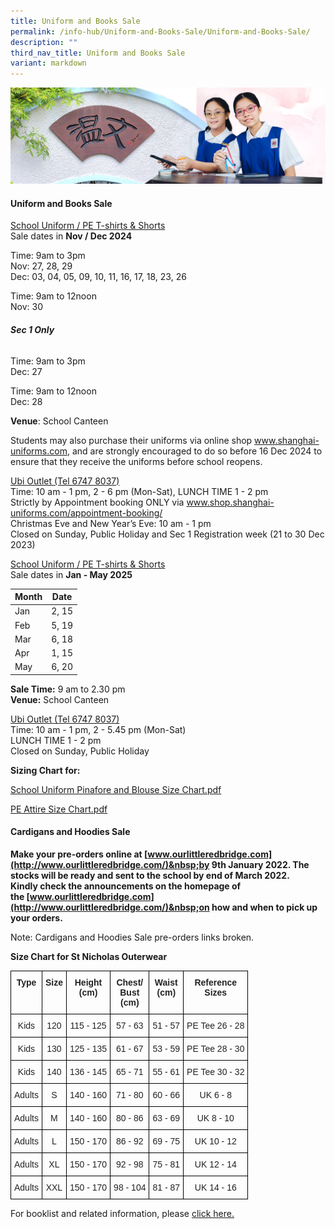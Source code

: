 ```yaml
---
title: Uniform and Books Sale
permalink: /info-hub/Uniform-and-Books-Sale/Uniform-and-Books-Sale/
description: ""
third_nav_title: Uniform and Books Sale
variant: markdown
---
```

![](/images/01%20Banner%20Photos/06%20subpage%20infohub.jpg)

#### **Uniform and Books Sale**
  
<u>School Uniform / PE T-shirts &amp; Shorts</u>  
Sale dates in <b>Nov / Dec 2024</b>  

Time: 9am to 3pm  
Nov: 27, 28, 29  
Dec: 03, 04, 05, 09, 10, 11, 16, 17, 18, 23, 26

Time: 9am to 12noon  
Nov: 30

###### **Sec 1 Only**

Time: 9am to 3pm  
Dec: 27

Time: 9am to 12noon  
Dec: 28

<b>Venue</b>: School Canteen  
 
Students may also purchase their uniforms via online shop www.shanghai-uniforms.com, and are strongly encouraged to do so before 16 Dec 2024 to ensure that they receive the uniforms before school reopens.

<u>Ubi Outlet (Tel 6747 8037)</u><br>
Time: 10 am - 1 pm, 2 - 6 pm (Mon-Sat), LUNCH TIME 1 - 2 pm<br>
Strictly by Appointment booking ONLY via www.shop.shanghai-uniforms.com/appointment-booking/<br>
Christmas Eve and New Year’s Eve: 10 am - 1 pm<br>
Closed on Sunday, Public Holiday and Sec 1 Registration week (21 to 30 Dec 2023)

<u>School Uniform / PE T-shirts &amp; Shorts</u>  
Sale dates in <b>Jan - May 2025</b>

| Month | Date |
| -------- | -------- |
| Jan     | 2, 15     |
| Feb     | 5, 19     |
| Mar     | 6, 18     |
| Apr     | 1, 15     |
| May     | 6, 20     |

<b>Sale Time:</b> 9 am to 2.30 pm<br>
<b>Venue:</b> School Canteen  

<u>Ubi Outlet (Tel 6747 8037)</u><br>
Time: 10 am - 1 pm, 2 - 5.45 pm (Mon-Sat)<br>LUNCH TIME 1 - 2 pm<br>
Closed on Sunday, Public Holiday


<b>Sizing Chart for:</b>

[School Uniform Pinafore and Blouse Size Chart.pdf](/files/06%20Infohub/School%20Uniform%20Pinafore%20and%20Blouse%20Size%20Chart.pdf)

[PE Attire Size Chart.pdf](/files/06%20Infohub/PE%20Attire%20Size%20Chart.pdf)

#### **Cardigans and Hoodies Sale**

 <b>Make your pre-orders online at&nbsp;[www.ourlittleredbridge.com](http://www.ourlittleredbridge.com/)&nbsp;by 9th January&nbsp;2022. The stocks will be ready and sent to the school by end of March 2022.&nbsp;  
Kindly check the announcements on the homepage of the&nbsp;[www.ourlittleredbridge.com](http://www.ourlittleredbridge.com/)&nbsp;on how and when to pick up your orders.</b>&nbsp;

Note: Cardigans and Hoodies Sale pre-orders links broken.

<b>Size Chart for St Nicholas Outerwear</b>

<style type="text/css">
.tg  {border-collapse:collapse;border-spacing:0;}
.tg td{border-color:black;border-style:solid;border-width:1px;font-family:Arial, sans-serif;font-size:14px;
  overflow:hidden;padding:10px 5px;word-break:normal;}
.tg th{border-color:black;border-style:solid;border-width:1px;font-family:Arial, sans-serif;font-size:14px;
  font-weight:normal;overflow:hidden;padding:10px 5px;word-break:normal;}
.tg .tg-s2rg{color:#222;font-weight:bold;text-align:center;vertical-align:top}
.tg .tg-vo25{color:#222;text-align:center;vertical-align:top}
</style>
<table class="tg">
<thead>
  <tr>
    <th class="tg-s2rg">Type</th>
    <th class="tg-s2rg">Size</th>
    <th class="tg-s2rg">Height<br>(cm)</th>
    <th class="tg-s2rg">Chest/<br>Bust<br>(cm)</th>
    <th class="tg-s2rg">Waist<br>(cm)</th>
    <th class="tg-s2rg">Reference<br>Sizes</th>
  </tr>
</thead>
<tbody>
  <tr>
    <td class="tg-vo25">Kids</td>
    <td class="tg-vo25">120</td>
    <td class="tg-vo25">115 - 125</td>
    <td class="tg-vo25">57 - 63</td>
    <td class="tg-vo25">51 - 57</td>
    <td class="tg-vo25">PE Tee 26 - 28</td>
  </tr>
  <tr>
    <td class="tg-vo25">Kids</td>
    <td class="tg-vo25">130</td>
    <td class="tg-vo25">125 - 135</td>
    <td class="tg-vo25">61 - 67</td>
    <td class="tg-vo25">53 - 59</td>
    <td class="tg-vo25">PE Tee 28 - 30</td>
  </tr>
  <tr>
    <td class="tg-vo25">Kids</td>
    <td class="tg-vo25">140</td>
    <td class="tg-vo25">136 - 145</td>
    <td class="tg-vo25">65 - 71</td>
    <td class="tg-vo25">55 - 61</td>
    <td class="tg-vo25">PE Tee 30 - 32</td>
  </tr>
  <tr>
    <td class="tg-vo25">Adults</td>
    <td class="tg-vo25">S</td>
    <td class="tg-vo25">140 - 160</td>
    <td class="tg-vo25">71 - 80</td>
    <td class="tg-vo25">60 - 66</td>
    <td class="tg-vo25">UK 6 - 8</td>
  </tr>
  <tr>
    <td class="tg-vo25">Adults</td>
    <td class="tg-vo25">M</td>
    <td class="tg-vo25">140 - 160</td>
    <td class="tg-vo25">80 - 86</td>
    <td class="tg-vo25">63 - 69</td>
    <td class="tg-vo25">UK 8 - 10</td>
  </tr>
  <tr>
    <td class="tg-vo25">Adults</td>
    <td class="tg-vo25">L</td>
    <td class="tg-vo25">150 - 170</td>
    <td class="tg-vo25">86 - 92</td>
    <td class="tg-vo25">69 - 75</td>
    <td class="tg-vo25">UK 10 - 12</td>
  </tr>
  <tr>
    <td class="tg-vo25">Adults</td>
    <td class="tg-vo25">XL</td>
    <td class="tg-vo25">150 - 170</td>
    <td class="tg-vo25">92 - 98</td>
    <td class="tg-vo25">75 - 81</td>
    <td class="tg-vo25">UK 12 - 14</td>
  </tr>
  <tr>
    <td class="tg-vo25">Adults</td>
    <td class="tg-vo25">XXL</td>
    <td class="tg-vo25">150 - 170</td>
    <td class="tg-vo25">98 - 104</td>
    <td class="tg-vo25">81 - 87</td>
    <td class="tg-vo25">UK 14 - 16</td>
  </tr>
</tbody>
</table>


For booklist and related information, please [click here.](https://master.d2kyho38yqhcge.amplifyapp.com/info-hub/uniform-and-books-sale/ay2023-booklist-textbooks-and-school-socks-sale-information/)